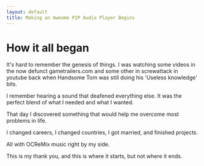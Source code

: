 ```yaml
---
layout: default
title: Making an Aweome P2P Audio Player Begins
---
```


# How it all began

It's hard to remember the genesis of things. I was watching some videos in the now defunct gametrailers.com and some other in screwattack in youtube back when Handsome Tom was still doing his 'Useless knowledge' bits.

I remember hearing a sound that deafened everything else. It was the perfect blend of what I needed and what I wanted. 

That day I discovered something that would help me overcome most problems in life. 

I changed careers, I changed countries, I got married, and finished projects.

All with OCReMix music right by my side.

This is my thank you, and this is where it starts, but not where it ends.

